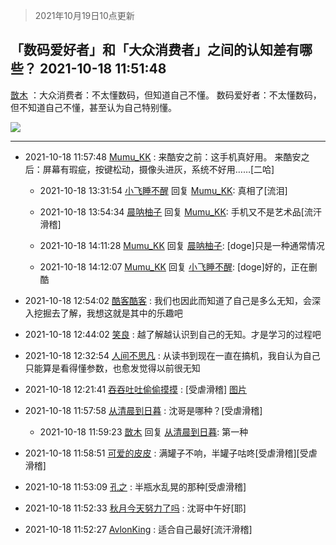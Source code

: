 > 2021年10月19日10点更新
<link rel="stylesheet" href="https://cdn.jsdelivr.net/gh/taotie6/sampleJSON@main/css/photo_show.css">
<meta name="referrer" content="no-referrer" />


 ## 「数码爱好者」和「大众消费者」之间的认知差有哪些？ 2021-10-18 11:51:48

 [㪚木](https://www.coolapk.com/feed/30768048?shareKey=NzE3YzUxOTA2ZjQzNjE2Y2YxOWI~) ：大众消费者：不太懂数码，但知道自己不懂。
数码爱好者：不太懂数码，但不知道自己不懂，甚至认为自己特别懂。 

<div class="album">
<img class="img-item" src="http://image.coolapk.com/feed/2019/0507/23/1081091_4586_1095@230x167.gif" />
</div>

 ------- 

- 2021-10-18 11:57:48 [Mumu_KK](uid=1355663) : 来酷安之前：这手机真好用。
来酷安之后：屏幕有瑕疵，按键松动，摄像头进灰，系统不好用……[二哈] 

    - 2021-10-18 13:31:54 [小飞睡不醒](uid=6796774) 回复 [Mumu_KK](uid=1355663): 真相了[流泪] 

    - 2021-10-18 13:54:34 [晨呐柚子](uid=1956918) 回复 [Mumu_KK](uid=1355663): 手机又不是艺术品[流汗滑稽] 

    - 2021-10-18 14:11:28 [Mumu_KK](uid=1355663) 回复 [晨呐柚子](uid=1956918): [doge]只是一种通常情况 

    - 2021-10-18 14:12:07 [Mumu_KK](uid=1355663) 回复 [小飞睡不醒](uid=6796774): [doge]好的，正在删酷 

- 2021-10-18 12:54:02 [酷客酷客](uid=3176833) : 我们也因此而知道了自己是多么无知，会深入挖掘去了解，我想这就是其中的乐趣吧 

- 2021-10-18 12:44:02 [笑良](uid=1261140) : 越了解越认识到自己的无知。才是学习的过程吧 

- 2021-10-18 12:32:54 [人间不思凡](uid=2080265) : 从读书到现在一直在搞机，我自认为自己只能算是看得懂参数，也愈发觉得以前很无知 

- 2021-10-18 12:21:41 [吞吞吐吐偷偷摸摸](uid=4177414) : [受虐滑稽] [图片](http://image.coolapk.com/feed/2021/1018/12/4177414_79f326b0_0900_6862@1080x655.jpeg)

- 2021-10-18 11:57:58 [从清晨到日暮](uid=1189787) : 沈哥是哪种？[受虐滑稽] 

    - 2021-10-18 11:59:23 [㪚木](uid=1081091) 回复 [从清晨到日暮](uid=1189787): 第一种 

- 2021-10-18 11:58:51 [可爱的皮皮](uid=2163021) : 满罐子不响，半罐子咕咚[受虐滑稽][受虐滑稽] 

- 2021-10-18 11:53:09 [孔之](uid=2621308) : 半瓶水乱晃的那种[受虐滑稽] 

- 2021-10-18 11:52:33 [秋月今天努力了吗](uid=1723366) : 沈哥中午好[耶] 

- 2021-10-18 11:52:27 [AvlonKing](uid=964891) : 适合自己最好[流汗滑稽] 

